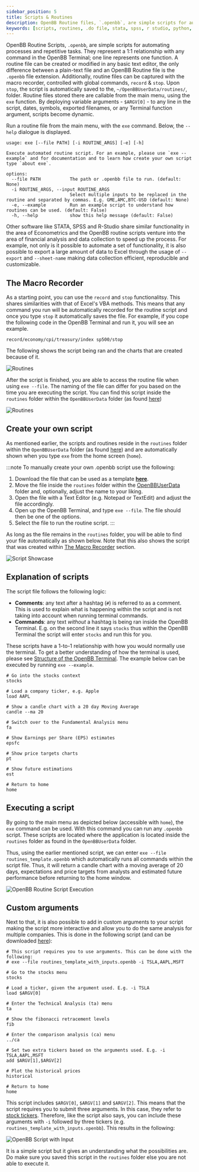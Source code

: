 ```yaml
---
sidebar_position: 5
title: Scripts & Routines
description: OpenBB Routine files, `.openbb`, are simple scripts for automating processes and repetitive tasks. They represent a 1:1 relationship with any command in the OpenBB Terminal; one line represents one function. A routine file can be created or modified in any basic text editor, the only difference between a plain-text file and an OpenBB Routine file is the `.openbb` file extension. Additionally, routine files can be captured with the macro recorder, controlled with global commands, `record` & `stop`. Upon `stop`, the script is automatically saved to the, `~/OpenBBUserData/routines/`, folder.  Routine files stored there are callable from the main menu, using the `exe` function. By deploying variable arguments - `$ARGV[0]` - to any line in the script, dates, symbols, exported filenames, or any Terminal function argument, scripts become dynamic.
keywords: [scripts, routines, .do file, stata, spss, r studio, python, automation, data collection, aggregation, script, routine, openbb terminal]
---
```

OpenBB Routine Scripts, `.openbb`, are simple scripts for automating processes and repetitive tasks. They represent a 1:1 relationship with any command in the OpenBB Terminal; one line represents one function. A routine file can be created or modified in any basic text editor, the only difference between a plain-text file and an OpenBB Routine file is the `.openbb` file extension. Additionally, routine files can be captured with the macro recorder, controlled with global commands, `record` & `stop`. Upon `stop`, the script is automatically saved to the, `~/OpenBBUserData/routines/`, folder.  Routine files stored there are callable from the main menu, using the `exe` function. By deploying variable arguments - `$ARGV[0]` - to any line in the script, dates, symbols, exported filenames, or any Terminal function argument, scripts become dynamic.

Run a routine file from the main menu, with the `exe` command. Below, the `--help` dialogue is displayed.

```console
usage: exe [--file PATH] [-i ROUTINE_ARGS] [-e] [-h]

Execute automated routine script. For an example, please use `exe --example` and for documentation and to learn how create your own script type `about exe`.

options:
  --file PATH           The path or .openbb file to run. (default: None)
  -i ROUTINE_ARGS, --input ROUTINE_ARGS
                        Select multiple inputs to be replaced in the routine and separated by commas. E.g. GME,AMC,BTC-USD (default: None)
  -e, --example         Run an example script to understand how routines can be used. (default: False)
  -h, --help            show this help message (default: False)
```

Other software like STATA, SPSS and R-Studio share similar functionality in the area of Econometrics and the OpenBB routine scripts venture into the area of financial analysis and data collection to speed up the process. For example, not only is it possible to automate a set of functionality, it is also possible to export a large amount of data to Excel through the usage of `--export` and `--sheet-name` making data collection efficient, reproducible and customizable.

## The Macro Recorder

As a starting point, you can use the `record` and `stop` functionalitsy. This shares similarities with that of Excel's VBA methods. This means that any command you run will be automatically recorded for the routine script and once you type `stop` it automatically saves the file. For example, if you cope the following code in the OpenBB Terminal and run it, you will see an example.

```console
record/economy/cpi/treasury/index sp500/stop
```

The following shows the script being ran and the charts that are created because of it.

![Routines](https://user-images.githubusercontent.com/46355364/223204998-70d9e5da-f84e-4c22-90c4-576dcf87c1df.png)

After the script is finished, you are able to access the routine file when using `exe --file`. The naming of the file can differ for you based on the time you are executing the script. You can find this script inside the `routines` folder within the `OpenBBUserData` folder (as found [here](https://docs.openbb.co/terminal/guides/advanced/data)) 

![Routines](https://user-images.githubusercontent.com/46355364/223205394-77e7a33d-e9fa-4686-b32f-e8d183b265e6.png)

## Create your own script

As mentioned earlier, the scripts and routines reside in the `routines` folder within the `OpenBBUserData` folder (as found [here](https://docs.openbb.co/terminal/guides/advanced/data)) and are automatically shown when you type `exe` from the home screen (`home`).

:::note To manually create your own .openbb script use the following:
1. Download the file that can be used as a template **[here](https://www.dropbox.com/s/73g9qx9xgtbb2ec/routines_template.openbb?dl=1)**.
2. Move the file inside the `routines` folder within the [OpenBBUserData](https://docs.openbb.co/terminal/guides/advanced/data) folder and, optionally, adjust the name to your liking.
3. Open the file with a Text Editor (e.g. Notepad or TextEdit) and adjust the file accordingly.
4. Open up the OpenBB Terminal, and type `exe --file`. The file should then be one of the options.
5. Select the file to run the routine script.
:::

As long as the file remains in the `routines` folder, you will be able to find your file automatically as shown below. Note that this also shows the script that was created within [The Macro Recorder](#the-macro-recorder) section.

![Script Showcase](https://user-images.githubusercontent.com/46355364/223206633-abebdee3-9221-49b1-a55e-5221572e9781.png)

## Explanation of scripts

The script file follows the following logic:

- **Comments**: any text after a hashtag (`#`) is referred to as a comment. This is used to explain what is happening within the script and is not taking into account when running terminal commands.
- **Commands**: any text *without* a hashtag is being ran inside the OpenBB Terminal. E.g. on the second line it says `stocks` thus within the OpenBB Terminal the script will enter `stocks` and run this for you.

These scripts have a 1-to-1 relationship with how you would normally use the terminal. To get a better understanding of how the terminal is used, please see <a href="https://docs.openbb.co/terminal/guides/basics" target="_blank" rel="noreferrer noopener">Structure of the OpenBB Terminal</a>. The example below can be executed by running `exe --example`.

```
# Go into the stocks context
stocks

# Load a company ticker, e.g. Apple
load AAPL

# Show a candle chart with a 20 day Moving Average
candle --ma 20

# Switch over to the Fundamental Analysis menu
fa

# Show Earnings per Share (EPS) estimates
epsfc

# Show price targets charts
pt

# Show future estimations
est

# Return to home
home
```

## Executing a script

By going to the main menu as depicted below (accessible with `home`), the `exe` command can be used. With this command you can run any `.openbb` script. These scripts are located where the application is located inside the `routines` folder as found in the `OpenBBUserData` folder.

Thus, using the earlier mentioned script, we can enter `exe --file routines_template.openbb` which automatically runs all commands within the script file. Thus, it will return a candle chart with a moving average of 20 days, expectations and price targets from analysts and estimated future performance before returning to the home window.

![OpenBB Routine Script Execution](https://user-images.githubusercontent.com/46355364/223207167-dfab3a74-d34d-47d4-bf6e-44944e8fbfa2.png)

## Custom arguments

Next to that, it is also possible to add in custom arguments to your script making the script more interactive and allow you to do the same analysis for multiple companies. This is done in the following script (and can be downloaded [here](https://www.dropbox.com/s/usooz6y29r1xldb/routines_template_with_inputs.openbb?dl=1)):

```
# This script requires you to use arguments. This can be done with the following:
# exe --file routines_template_with_inputs.openbb -i TSLA,AAPL,MSFT

# Go to the stocks menu
stocks

# Load a ticker, given the argument used. E.g. -i TSLA
load $ARGV[0]

# Enter the Technical Analysis (ta) menu
ta

# Show the fibonacci retracement levels
fib

# Enter the comparison analysis (ca) menu
../ca

# Set two extra tickers based on the arguments used. E.g. -i TSLA,AAPL,MSFT
add $ARGV[1],$ARGV[2]

# Plot the historical prices
historical

# Return to home
home
```

This script includes `$ARGV[0]`, `$ARGV[1]` and `$ARGV[2]`. This means that the script requires you to submit three arguments. In this case, they refer to <a href="https://www.investopedia.com/ask/answers/12/what-is-a-stock-ticker.asp" target="_blank" rel="noreferrer noopener">stock tickers</a>. Therefore, like the script also says, you can include these arguments with `-i` followed by three tickers (e.g. `routines_template_with_inputs.openbb`). This results in the following:

![OpenBB Script with Input](https://user-images.githubusercontent.com/46355364/223207706-42995834-577f-4747-8185-42a016f441d9.png)

It is a simple script but it gives an understanding what the possibilities are. Do make sure you saved this script in the `routines` folder else you are not able to execute it.